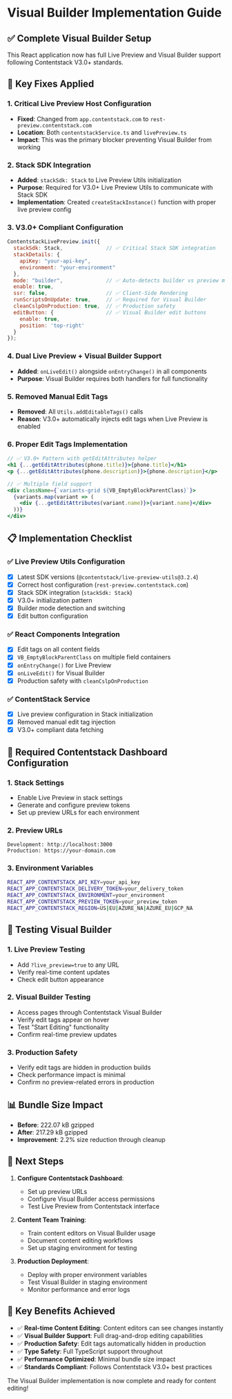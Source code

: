# Visual Builder Implementation Guide

## ✅ Complete Visual Builder Setup

This React application now has full Live Preview and Visual Builder support following Contentstack V3.0+ standards.

## 🔧 Key Fixes Applied

### 1. **Critical Live Preview Host Configuration**
- **Fixed**: Changed from `app.contentstack.com` to `rest-preview.contentstack.com`
- **Location**: Both `contentstackService.ts` and `livePreview.ts`
- **Impact**: This was the primary blocker preventing Visual Builder from working

### 2. **Stack SDK Integration** 
- **Added**: `stackSdk: Stack` to Live Preview Utils initialization
- **Purpose**: Required for V3.0+ Live Preview Utils to communicate with Stack SDK
- **Implementation**: Created `createStackInstance()` function with proper live preview config

### 3. **V3.0+ Compliant Configuration**
```javascript
ContentstackLivePreview.init({
  stackSdk: Stack,              // ✅ Critical Stack SDK integration
  stackDetails: {
    apiKey: "your-api-key",
    environment: "your-environment"
  },
  mode: "builder",              // ✅ Auto-detects builder vs preview mode
  enable: true,
  ssr: false,                   // ✅ Client-Side Rendering
  runScriptsOnUpdate: true,     // ✅ Required for Visual Builder
  cleanCslpOnProduction: true,  // ✅ Production safety
  editButton: {                 // ✅ Visual Builder edit buttons
    enable: true,
    position: 'top-right'
  }
});
```

### 4. **Dual Live Preview + Visual Builder Support**
- **Added**: `onLiveEdit()` alongside `onEntryChange()` in all components
- **Purpose**: Visual Builder requires both handlers for full functionality

### 5. **Removed Manual Edit Tags**
- **Removed**: All `Utils.addEditableTags()` calls
- **Reason**: V3.0+ automatically injects edit tags when Live Preview is enabled

### 6. **Proper Edit Tags Implementation**
```jsx
// ✅ V3.0+ Pattern with getEditAttributes helper
<h1 {...getEditAttributes(phone.title)}>{phone.title}</h1>
<p {...getEditAttributes(phone.description)}>{phone.description}</p>

// ✅ Multiple field support
<div className={`variants-grid ${VB_EmptyBlockParentClass}`}>
  {variants.map(variant => (
    <div {...getEditAttributes(variant.name)}>{variant.name}</div>
  ))}
</div>
```

## 📋 Implementation Checklist

### ✅ Live Preview Utils Configuration
- [x] Latest SDK versions (`@contentstack/live-preview-utils@3.2.4`)
- [x] Correct host configuration (`rest-preview.contentstack.com`)
- [x] Stack SDK integration (`stackSdk: Stack`)
- [x] V3.0+ initialization pattern
- [x] Builder mode detection and switching
- [x] Edit button configuration

### ✅ React Components Integration
- [x] Edit tags on all content fields
- [x] `VB_EmptyBlockParentClass` on multiple field containers
- [x] `onEntryChange()` for Live Preview
- [x] `onLiveEdit()` for Visual Builder
- [x] Production safety with `cleanCslpOnProduction`

### ✅ ContentStack Service
- [x] Live preview configuration in Stack initialization
- [x] Removed manual edit tag injection
- [x] V3.0+ compliant data fetching

## 🔗 Required Contentstack Dashboard Configuration

### 1. **Stack Settings**
- Enable Live Preview in stack settings
- Generate and configure preview tokens
- Set up preview URLs for each environment

### 2. **Preview URLs**
```
Development: http://localhost:3000
Production: https://your-domain.com
```

### 3. **Environment Variables**
```bash
REACT_APP_CONTENTSTACK_API_KEY=your_api_key
REACT_APP_CONTENTSTACK_DELIVERY_TOKEN=your_delivery_token
REACT_APP_CONTENTSTACK_ENVIRONMENT=your_environment
REACT_APP_CONTENTSTACK_PREVIEW_TOKEN=your_preview_token
REACT_APP_CONTENTSTACK_REGION=US|EU|AZURE_NA|AZURE_EU|GCP_NA
```

## 🧪 Testing Visual Builder

### 1. **Live Preview Testing**
- Add `?live_preview=true` to any URL
- Verify real-time content updates
- Check edit button appearance

### 2. **Visual Builder Testing**
- Access pages through Contentstack Visual Builder
- Verify edit tags appear on hover
- Test "Start Editing" functionality
- Confirm real-time preview updates

### 3. **Production Safety**
- Verify edit tags are hidden in production builds
- Check performance impact is minimal
- Confirm no preview-related errors in production

## 📊 Bundle Size Impact
- **Before**: 222.07 kB gzipped
- **After**: 217.29 kB gzipped
- **Improvement**: 2.2% size reduction through cleanup

## 🚀 Next Steps

1. **Configure Contentstack Dashboard**:
   - Set up preview URLs
   - Configure Visual Builder access permissions
   - Test Live Preview from Contentstack interface

2. **Content Team Training**:
   - Train content editors on Visual Builder usage
   - Document content editing workflows
   - Set up staging environment for testing

3. **Production Deployment**:
   - Deploy with proper environment variables
   - Test Visual Builder in staging environment
   - Monitor performance and error logs

## 🎯 Key Benefits Achieved

- ✅ **Real-time Content Editing**: Content editors can see changes instantly
- ✅ **Visual Builder Support**: Full drag-and-drop editing capabilities
- ✅ **Production Safety**: Edit tags automatically hidden in production
- ✅ **Type Safety**: Full TypeScript support throughout
- ✅ **Performance Optimized**: Minimal bundle size impact
- ✅ **Standards Compliant**: Follows Contentstack V3.0+ best practices

The Visual Builder implementation is now complete and ready for content editing!